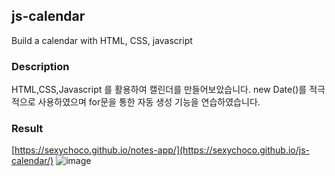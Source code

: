 ## js-calendar
Build a calendar with HTML, CSS, javascript

### Description
HTML,CSS,Javascript 를 활용하여 캘린더를 만들어보았습니다.
new Date()를 적극적으로 사용하였으며 for문을 통한 자동 생성 기능을 연습하였습니다.
  
### Result
[https://sexychoco.github.io/notes-app/](https://sexychoco.github.io/js-calendar/)
![image](https://user-images.githubusercontent.com/95459711/170505737-5ad186bd-2fda-4aba-bf12-a8d495156101.png)
